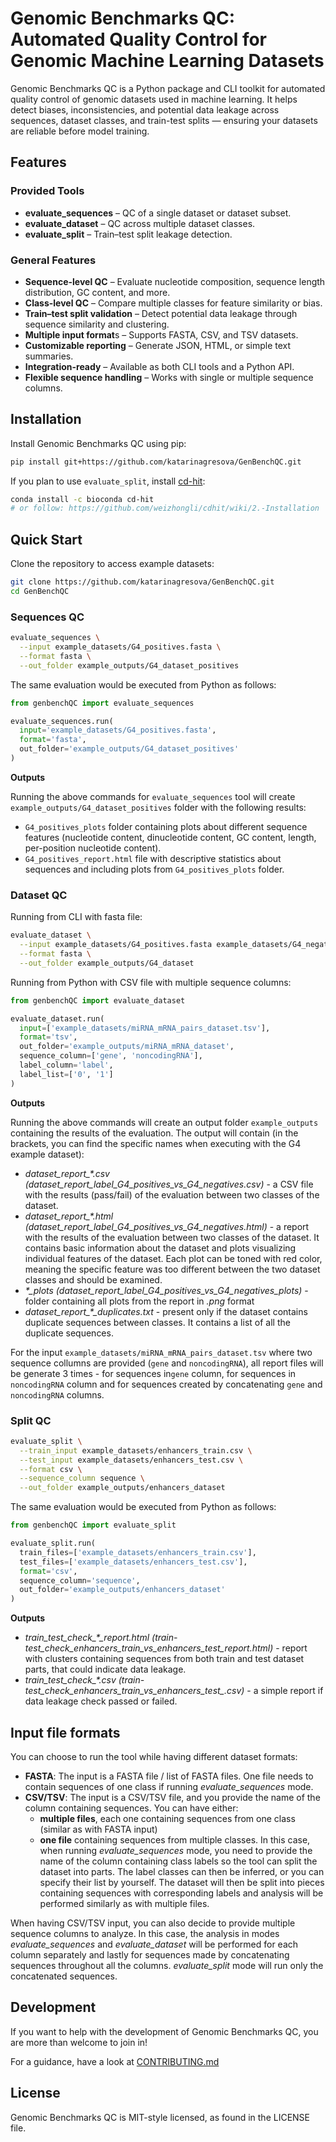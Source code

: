 # Genomic Benchmarks QC: Automated Quality Control for Genomic Machine Learning Datasets

Genomic Benchmarks QC is a Python package and CLI toolkit for automated quality control of genomic datasets used in machine learning.
It helps detect biases, inconsistencies, and potential data leakage across sequences, dataset classes, and train-test splits — ensuring your datasets are reliable before model training.

## Features

### Provided Tools
- **evaluate_sequences** – QC of a single dataset or dataset subset.
- **evaluate_dataset** – QC across multiple dataset classes.
- **evaluate_split** – Train–test split leakage detection.

### General Features
- **Sequence-level QC** – Evaluate nucleotide composition, sequence length distribution, GC content, and more.
- **Class-level QC** – Compare multiple classes for feature similarity or bias.
- **Train–test split validation** – Detect potential data leakage through sequence similarity and clustering.
- **Multiple input format**s – Supports FASTA, CSV, and TSV datasets.
- **Customizable reporting** – Generate JSON, HTML, or simple text summaries.
- **Integration-ready** – Available as both CLI tools and a Python API.
- **Flexible sequence handling** – Works with single or multiple sequence columns.

## Installation

Install Genomic Benchmarks QC using pip:

```bash
pip install git+https://github.com/katarinagresova/GenBenchQC.git
```

If you plan to use `evaluate_split`, install [cd-hit](https://www.bioinformatics.org/cd-hit/cd-hit-user-guide):

```bash
conda install -c bioconda cd-hit
# or follow: https://github.com/weizhongli/cdhit/wiki/2.-Installation
```

## Quick Start

Clone the repository to access example datasets:

```bash
git clone https://github.com/katarinagresova/GenBenchQC.git
cd GenBenchQC
```

### Sequences QC

```bash
evaluate_sequences \
  --input example_datasets/G4_positives.fasta \
  --format fasta \
  --out_folder example_outputs/G4_dataset_positives
```

The same evaluation would be executed from Python as follows:

```python
from genbenchQC import evaluate_sequences

evaluate_sequences.run(
  input='example_datasets/G4_positives.fasta', 
  format='fasta',
  out_folder='example_outputs/G4_dataset_positives'
)
```

**Outputs**

Running the above commands for `evaluate_sequences` tool will create `example_outputs/G4_dataset_positives` folder with the following results:
- `G4_positives_plots` folder containing plots about different sequence features (nucleotide content, dinucleotide content, GC content, length, per-position nucleotide content).
- `G4_positives_report.html` file with descriptive statistics about sequences and including plots from `G4_positives_plots` folder.

### Dataset QC

Running from CLI with fasta file:

```bash
evaluate_dataset \
  --input example_datasets/G4_positives.fasta example_datasets/G4_negatives.fasta \
  --format fasta \
  --out_folder example_outputs/G4_dataset
```

Running from Python with CSV file with multiple sequence columns:

```python
from genbenchQC import evaluate_dataset

evaluate_dataset.run(
  input=['example_datasets/miRNA_mRNA_pairs_dataset.tsv'], 
  format='tsv', 
  out_folder='example_outputs/miRNA_mRNA_dataset', 
  sequence_column=['gene', 'noncodingRNA'], 
  label_column='label', 
  label_list=['0', '1']
)
```

**Outputs**

Running the above commands will create an output folder `example_outputs` containing the results of the evaluation. 
The output will contain (in the brackets, you can find the specific names when executing with the G4 example dataset):
- *dataset_report_\*.csv (dataset_report_label_G4_positives_vs_G4_negatives.csv)* - a CSV file with the results (pass/fail) of the evaluation between two classes of the dataset. 
- *dataset_report_\*.html (dataset_report_label_G4_positives_vs_G4_negatives.html)* - a report with the results of the evaluation between two classes of the dataset.
It contains basic information about the dataset and plots visualizing individual features of the dataset.
Each plot can be toned with red color, meaning the specific feature was too different between the two dataset classes and should be examined.
- *\*_plots (dataset_report_label_G4_positives_vs_G4_negatives_plots)* - folder containing all plots from the report in *.png* format
- *dataset_report_\*_duplicates.txt* - present only if the dataset contains duplicate sequences between classes. It contains a list of all the duplicate sequences.

For the input `example_datasets/miRNA_mRNA_pairs_dataset.tsv` where two sequence collumns are provided (`gene` and `noncodingRNA`), all report files will be generate 3 times - for sequences in`gene` column, for sequences in `noncodingRNA` column and for sequences created by concatenating `gene` and `noncodingRNA` columns.

### Split QC

```bash
evaluate_split \
  --train_input example_datasets/enhancers_train.csv \
  --test_input example_datasets/enhancers_test.csv \
  --format csv \
  --sequence_column sequence \
  --out_folder example_outputs/enhancers_dataset
```

The same evaluation would be executed from Python as follows:

```python
from genbenchQC import evaluate_split

evaluate_split.run(
  train_files=['example_datasets/enhancers_train.csv'],
  test_files=['example_datasets/enhancers_test.csv'],
  format='csv',
  sequence_column='sequence',
  out_folder='example_outputs/enhancers_dataset'
)
```

**Outputs**
- *train_test_check_\*_report.html (train-test_check_enhancers_train_vs_enhancers_test_report.html)* - report with clusters containing sequences from both train and test dataset parts, that could indicate data leakage.
- *train_test_check_\*.csv (train-test_check_enhancers_train_vs_enhancers_test_.csv)* - a simple report if data leakage check passed or failed.

## Input file formats

You can choose to run the tool while having different dataset formats:
- **FASTA**: The input is a FASTA file / list of FASTA files. One file needs to contain sequences of one class if running *evaluate_sequences* mode.
- **CSV/TSV**: The input is a CSV/TSV file, and you provide the name of the column containing sequences. You can have either:
  - **multiple files**, each one containing sequences from one class (similar as with FASTA input)
  - **one file** containing sequences from multiple classes. In this case, when running *evaluate_sequences* mode, you need to provide the name of the column containing class labels so the tool can split the dataset into parts. The label classes can then be inferred, or you can specify their list by yourself. The dataset will then be split into pieces containing sequences with corresponding labels and analysis will be performed similarly as with multiple files.

When having CSV/TSV input, you can also decide to provide multiple sequence columns to analyze. In this case, the analysis in modes *evaluate_sequences* and *evaluate_dataset* will be performed for each column separately and lastly for sequences made by concatenating sequences throughout all the columns. 
*evaluate_split* mode will run only the concatenated sequences.


## Development

If you want to help with the development of Genomic Benchmarks QC, you are more than welcome to join in!

For a guidance, have a look at [CONTRIBUTING.md](CONTRIBUTING.md)

## License

Genomic Benchmarks QC is MIT-style licensed, as found in the LICENSE file.